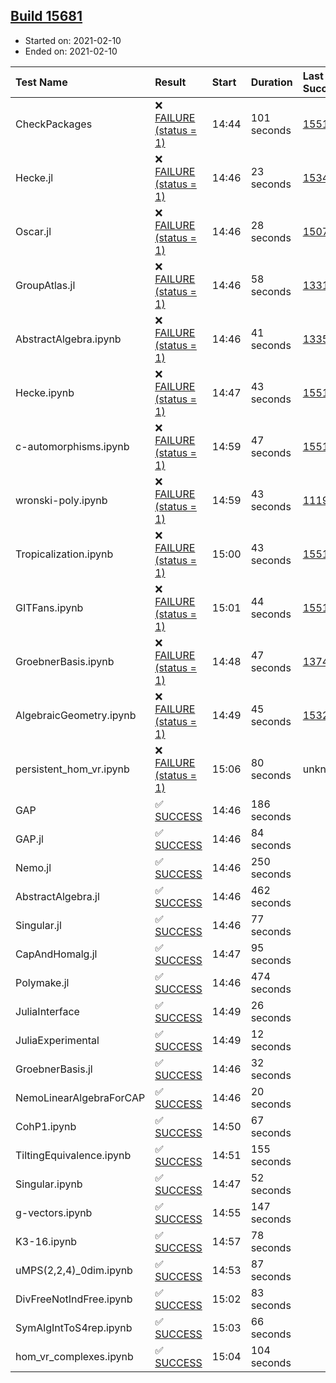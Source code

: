 ## [Build 15681](https://oscarci.mathematik.uni-kl.de/job/oscar/15681/)

* Started on: 2021-02-10
* Ended on: 2021-02-10

| Test Name    | Result | Start | Duration | Last Success | First Failure |
|:-------------|:-------|:------|:---------|:-------------|:--------------|
| CheckPackages | ❌ [FAILURE (status = 1)](https://oscarci.mathematik.uni-kl.de/job/oscar/15681/artifact/logs/build-15681/CheckPackages.log) | 14:44 | 101 seconds | [15514](https://oscarci.mathematik.uni-kl.de/job/oscar/15514/) | [15515](https://oscarci.mathematik.uni-kl.de/job/oscar/15515/) |
| Hecke.jl | ❌ [FAILURE (status = 1)](https://oscarci.mathematik.uni-kl.de/job/oscar/15681/artifact/logs/build-15681/Hecke.jl.log) | 14:46 | 23 seconds | [15344](https://oscarci.mathematik.uni-kl.de/job/oscar/15344/) | [15348](https://oscarci.mathematik.uni-kl.de/job/oscar/15348/) |
| Oscar.jl | ❌ [FAILURE (status = 1)](https://oscarci.mathematik.uni-kl.de/job/oscar/15681/artifact/logs/build-15681/Oscar.jl.log) | 14:46 | 28 seconds | [15079](https://oscarci.mathematik.uni-kl.de/job/oscar/15079/) | [15080](https://oscarci.mathematik.uni-kl.de/job/oscar/15080/) |
| GroupAtlas.jl | ❌ [FAILURE (status = 1)](https://oscarci.mathematik.uni-kl.de/job/oscar/15681/artifact/logs/build-15681/GroupAtlas.jl.log) | 14:46 | 58 seconds | [13311](https://oscarci.mathematik.uni-kl.de/job/oscar/13311/) | [13312](https://oscarci.mathematik.uni-kl.de/job/oscar/13312/) |
| AbstractAlgebra.ipynb | ❌ [FAILURE (status = 1)](https://oscarci.mathematik.uni-kl.de/job/oscar/15681/artifact/logs/build-15681/AbstractAlgebra.ipynb.log) | 14:46 | 41 seconds | [13355](https://oscarci.mathematik.uni-kl.de/job/oscar/13355/) | [13356](https://oscarci.mathematik.uni-kl.de/job/oscar/13356/) |
| Hecke.ipynb | ❌ [FAILURE (status = 1)](https://oscarci.mathematik.uni-kl.de/job/oscar/15681/artifact/logs/build-15681/Hecke.ipynb.log) | 14:47 | 43 seconds | [15514](https://oscarci.mathematik.uni-kl.de/job/oscar/15514/) | [15515](https://oscarci.mathematik.uni-kl.de/job/oscar/15515/) |
| c-automorphisms.ipynb | ❌ [FAILURE (status = 1)](https://oscarci.mathematik.uni-kl.de/job/oscar/15681/artifact/logs/build-15681/c-automorphisms.ipynb.log) | 14:59 | 47 seconds | [15514](https://oscarci.mathematik.uni-kl.de/job/oscar/15514/) | [15515](https://oscarci.mathematik.uni-kl.de/job/oscar/15515/) |
| wronski-poly.ipynb | ❌ [FAILURE (status = 1)](https://oscarci.mathematik.uni-kl.de/job/oscar/15681/artifact/logs/build-15681/wronski-poly.ipynb.log) | 14:59 | 43 seconds | [11192](https://oscarci.mathematik.uni-kl.de/job/oscar/11192/) | [11193](https://oscarci.mathematik.uni-kl.de/job/oscar/11193/) |
| Tropicalization.ipynb | ❌ [FAILURE (status = 1)](https://oscarci.mathematik.uni-kl.de/job/oscar/15681/artifact/logs/build-15681/Tropicalization.ipynb.log) | 15:00 | 43 seconds | [15514](https://oscarci.mathematik.uni-kl.de/job/oscar/15514/) | [15515](https://oscarci.mathematik.uni-kl.de/job/oscar/15515/) |
| GITFans.ipynb | ❌ [FAILURE (status = 1)](https://oscarci.mathematik.uni-kl.de/job/oscar/15681/artifact/logs/build-15681/GITFans.ipynb.log) | 15:01 | 44 seconds | [15514](https://oscarci.mathematik.uni-kl.de/job/oscar/15514/) | [15515](https://oscarci.mathematik.uni-kl.de/job/oscar/15515/) |
| GroebnerBasis.ipynb | ❌ [FAILURE (status = 1)](https://oscarci.mathematik.uni-kl.de/job/oscar/15681/artifact/logs/build-15681/GroebnerBasis.ipynb.log) | 14:48 | 47 seconds | [13748](https://oscarci.mathematik.uni-kl.de/job/oscar/13748/) | [13749](https://oscarci.mathematik.uni-kl.de/job/oscar/13749/) |
| AlgebraicGeometry.ipynb | ❌ [FAILURE (status = 1)](https://oscarci.mathematik.uni-kl.de/job/oscar/15681/artifact/logs/build-15681/AlgebraicGeometry.ipynb.log) | 14:49 | 45 seconds | [15322](https://oscarci.mathematik.uni-kl.de/job/oscar/15322/) | [15323](https://oscarci.mathematik.uni-kl.de/job/oscar/15323/) |
| persistent_hom_vr.ipynb | ❌ [FAILURE (status = 1)](https://oscarci.mathematik.uni-kl.de/job/oscar/15681/artifact/logs/build-15681/persistent_hom_vr.ipynb.log) | 15:06 | 80 seconds | unknown | unknown |
| GAP | ✅ [SUCCESS](https://oscarci.mathematik.uni-kl.de/job/oscar/15681/artifact/logs/build-15681/GAP.log) | 14:46 | 186 seconds |  |  |
| GAP.jl | ✅ [SUCCESS](https://oscarci.mathematik.uni-kl.de/job/oscar/15681/artifact/logs/build-15681/GAP.jl.log) | 14:46 | 84 seconds |  |  |
| Nemo.jl | ✅ [SUCCESS](https://oscarci.mathematik.uni-kl.de/job/oscar/15681/artifact/logs/build-15681/Nemo.jl.log) | 14:46 | 250 seconds |  |  |
| AbstractAlgebra.jl | ✅ [SUCCESS](https://oscarci.mathematik.uni-kl.de/job/oscar/15681/artifact/logs/build-15681/AbstractAlgebra.jl.log) | 14:46 | 462 seconds |  |  |
| Singular.jl | ✅ [SUCCESS](https://oscarci.mathematik.uni-kl.de/job/oscar/15681/artifact/logs/build-15681/Singular.jl.log) | 14:46 | 77 seconds |  |  |
| CapAndHomalg.jl | ✅ [SUCCESS](https://oscarci.mathematik.uni-kl.de/job/oscar/15681/artifact/logs/build-15681/CapAndHomalg.jl.log) | 14:47 | 95 seconds |  |  |
| Polymake.jl | ✅ [SUCCESS](https://oscarci.mathematik.uni-kl.de/job/oscar/15681/artifact/logs/build-15681/Polymake.jl.log) | 14:46 | 474 seconds |  |  |
| JuliaInterface | ✅ [SUCCESS](https://oscarci.mathematik.uni-kl.de/job/oscar/15681/artifact/logs/build-15681/JuliaInterface.log) | 14:49 | 26 seconds |  |  |
| JuliaExperimental | ✅ [SUCCESS](https://oscarci.mathematik.uni-kl.de/job/oscar/15681/artifact/logs/build-15681/JuliaExperimental.log) | 14:49 | 12 seconds |  |  |
| GroebnerBasis.jl | ✅ [SUCCESS](https://oscarci.mathematik.uni-kl.de/job/oscar/15681/artifact/logs/build-15681/GroebnerBasis.jl.log) | 14:46 | 32 seconds |  |  |
| NemoLinearAlgebraForCAP | ✅ [SUCCESS](https://oscarci.mathematik.uni-kl.de/job/oscar/15681/artifact/logs/build-15681/NemoLinearAlgebraForCAP.log) | 14:46 | 20 seconds |  |  |
| CohP1.ipynb | ✅ [SUCCESS](https://oscarci.mathematik.uni-kl.de/job/oscar/15681/artifact/logs/build-15681/CohP1.ipynb.log) | 14:50 | 67 seconds |  |  |
| TiltingEquivalence.ipynb | ✅ [SUCCESS](https://oscarci.mathematik.uni-kl.de/job/oscar/15681/artifact/logs/build-15681/TiltingEquivalence.ipynb.log) | 14:51 | 155 seconds |  |  |
| Singular.ipynb | ✅ [SUCCESS](https://oscarci.mathematik.uni-kl.de/job/oscar/15681/artifact/logs/build-15681/Singular.ipynb.log) | 14:47 | 52 seconds |  |  |
| g-vectors.ipynb | ✅ [SUCCESS](https://oscarci.mathematik.uni-kl.de/job/oscar/15681/artifact/logs/build-15681/g-vectors.ipynb.log) | 14:55 | 147 seconds |  |  |
| K3-16.ipynb | ✅ [SUCCESS](https://oscarci.mathematik.uni-kl.de/job/oscar/15681/artifact/logs/build-15681/K3-16.ipynb.log) | 14:57 | 78 seconds |  |  |
| uMPS(2,2,4)_0dim.ipynb | ✅ [SUCCESS](https://oscarci.mathematik.uni-kl.de/job/oscar/15681/artifact/logs/build-15681/uMPS-2-2-4-_0dim.ipynb.log) | 14:53 | 87 seconds |  |  |
| DivFreeNotIndFree.ipynb | ✅ [SUCCESS](https://oscarci.mathematik.uni-kl.de/job/oscar/15681/artifact/logs/build-15681/DivFreeNotIndFree.ipynb.log) | 15:02 | 83 seconds |  |  |
| SymAlgIntToS4rep.ipynb | ✅ [SUCCESS](https://oscarci.mathematik.uni-kl.de/job/oscar/15681/artifact/logs/build-15681/SymAlgIntToS4rep.ipynb.log) | 15:03 | 66 seconds |  |  |
| hom_vr_complexes.ipynb | ✅ [SUCCESS](https://oscarci.mathematik.uni-kl.de/job/oscar/15681/artifact/logs/build-15681/hom_vr_complexes.ipynb.log) | 15:04 | 104 seconds |  |  |
